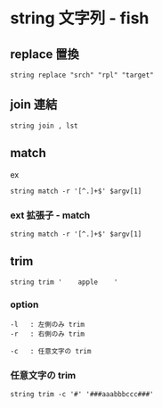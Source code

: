 
# string  文字列  -  fish


## replace  置換

```
string replace "srch" "rpl" "target"
```


## join  連結

```
string join , lst
```


## match

ex

```
string match -r '[^.]+$' $argv[1]
```


### ext  拡張子  -  match

```
string match -r '[^.]+$' $argv[1]
```


## trim

```
string trim '    apple    '
```

### option

```
-l   : 左側のみ trim
-r   : 右側のみ trim

-c   : 任意文字の trim
```

### 任意文字の trim

```
string trim -c '#' '###aaabbbccc###'
```



